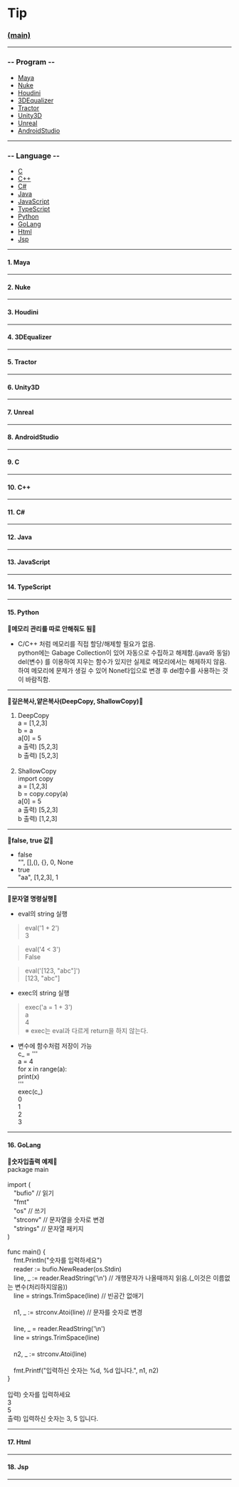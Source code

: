 # Tip
### [(main)](/readme.md) 
***
### -- Program --
* [Maya](#1-maya)
* [Nuke](#2-nuke)
* [Houdini](#3-houdini)
* [3DEqualizer](#4-3dequalizer)
* [Tractor](#5-tractor)
* [Unity3D](#6-unity3d)
* [Unreal](#7-unreal)
* [AndroidStudio](#8-androidstudio)
***
### -- Language --  
* [C](#9-c)
* [C++](#10-c)
* [C#](#11-c)
* [Java](#12-java)
* [JavaScript](#13-javascript)
* [TypeScript](#14-typescript)
* [Python](#15-python)
* [GoLang](#16-golang)
* [Html](#17-html)
* [Jsp](#18-jsp)
***
#### 1. Maya
***
#### 2. Nuke
***
#### 3. Houdini
***
#### 4. 3DEqualizer
***
#### 5. Tractor
***
#### 6. Unity3D
***
#### 7. Unreal
***
#### 8. AndroidStudio
***
#### 9. C
***
#### 10. C++
***
#### 11. C#  
***
#### 12. Java  
***
#### 13. JavaScript  
***
#### 14. TypeScript  
***
#### 15. Python  
:large_blue_diamond:**메모리 관리를 따로 안해줘도 됨**:large_blue_diamond:<br>
- C/C++ 처럼 메모리를 직접 할당/해제할 필요가 없음.<br>
python에는 Gabage Collection이 있어 자동으로 수집하고 해제함.(java와 동일)<br>
del(변수) 를 이용하여 지우는 함수가 있지만 실제로 메모리에서는 해제하지 않음.<br>
하여 메모리에 문제가 생길 수 있어 None타입으로 변경 후 del함수를 사용하는 것이 바람직함.<br>
* * *  
:large_blue_diamond:**깊은복사,얕은복사(DeepCopy, ShallowCopy)**:large_blue_diamond:<br>
1. DeepCopy<br>
a = [1,2,3]<br>
b = a<br>
a[0] = 5<br>
a 출력) [5,2,3]<br>
b 출력) [5,2,3]<br><br>
2. ShallowCopy<br>
import copy<br>
a = [1,2,3]<br>
b = copy.copy(a)<br>
a[0] = 5<br>
a 출력) [5,2,3]<br>
b 출력) [1,2,3]<br>
* * *
:large_blue_diamond:**false, true 값**:large_blue_diamond:  
- false<br>
"", [],(), {}, 0, None<br>
- true<br>
"aa", [1,2,3], 1<br>
* * *
:large_blue_diamond:**문자열 명령실행**:large_blue_diamond:  
- eval의 string 실행  
>eval('1 + 2')  
3  

>eval('4 < 3')  
False  

>eval('[123, "abc"]')  
[123, "abc"]  

- exec의 string 실행  
>exec('a = 1 + 3')  
a  
4  
※ exec는 eval과 다르게 return을 하지 않는다.

- 변수에 함수처럼 저장이 가능  
c_ = '''  
a = 4  
for x in range(a):  
    print(x)  
'''  
exec(c_)  
0  
1  
2  
3 
***
#### 16. GoLang
:large_blue_diamond:**숫자입출력 예제**:large_blue_diamond:<br>
package main<br><br>
import (<br>
　"bufio" // 읽기<br>
　"fmt"<br>
　"os"      // 쓰기<br>
　"strconv" // 문자열을 숫자로 변경<br>
　"strings" // 문자열 패키지<br>
)<br><br>
func main() {<br>
　fmt.Println("숫자를 입력하세요")<br>
　reader := bufio.NewReader(os.Stdin)<br>
　line, _ := reader.ReadString('\n') // 개행문자가 나올때까지 읽음.(_이것은 이름없는 변수(처리하지않음))<br>
　line = strings.TrimSpace(line)     // 빈공간 없애기<br><br>
　n1, _ := strconv.Atoi(line) // 문자를 숫자로 변경<br><br>
　line, _ = reader.ReadString('\n')<br>
　line = strings.TrimSpace(line)<br><br>
　n2, _ := strconv.Atoi(line)<br><br>
　fmt.Printf("입력하신 숫자는 %d, %d 입니다.", n1, n2)<br>
}<br><br>
입력) 숫자를 입력하세요 <br>
3<br>
5<br>
출력) 입력하신 숫자는 3, 5 입니다.<br>
***
#### 17. Html  
***
#### 18. Jsp  
***
